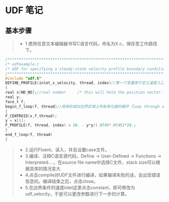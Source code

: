 # UDF 笔记
## 基本步骤
>* 1.使用任意文本编辑器书写C语言代码，命名为X.c，保存至工作路径下。
```C
/*************************************************************************/
/* udfexample.c                                                          */
/* UDF for specifying a steady-state velocity profile boundary condition */
/*************************************************************************/
#include "udf.h"
DEFINE_PROFILE(inlet_x_velocity, thread, index)//第一个变量用于定义速度入口的函数，名称可以任意指定。
{
real x[ND_ND];//real number		/* this will hold the position vector */
real y;
face_t f;
begin_f_loop(f, thread)//用来形成对边界区域上所有单元面的循环（loop through all cell faces in the boundary zone）
{
F_CENTROID(x,f,thread);
y = x[1];
F_PROFILE(f, thread, index) = 20. - y*y/(.0745*.0745)*20.;
}
end_f_loop(f, thread)
}
```
>* 2.运行Fluent，读入，并且设置case文件。
>* 3.编译、注释C语言源代码，Define -> User-Defined -> Functions -> Interpreted....，在source file name中选择C文件，stack size可以根据具体的情况变大
>* 4.点击compile对UDF文件进行编译，如果编译失败的话，会出现错误信息的。编译结束之后，点击close。
>* 5.在边界条件的速度inlet这里点击constant，即可修改为udf_velocity，于是可以更改参数进行下一步的计算。
